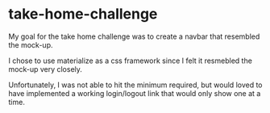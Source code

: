 # take-home-challenge

My goal for the take home challenge was to create a navbar that resembled the mock-up.  

I chose to use materialize as a css framework since I felt it resmebled the mock-up very closely.

Unfortunately, I was not able to hit the minimum required, but would loved to have implemented a working login/logout link that would only show one at a time.

